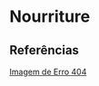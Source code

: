 # Nourriture

## Referências
[Imagem de Erro 404](https://www.freepik.com/free-vector/404-error-with-person-looking-concept-illustration_20824298.htm)